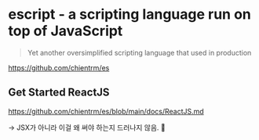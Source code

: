 # escript - a scripting language run on top of JavaScript

> Yet another oversimplified scripting language that used in production

<https://github.com/chientrm/es>

## Get Started ReactJS

<https://github.com/chientrm/es/blob/main/docs/ReactJS.md>

→ JSX가 아니라 이걸 왜 써야 하는지 드러나지 않음. 🤔
